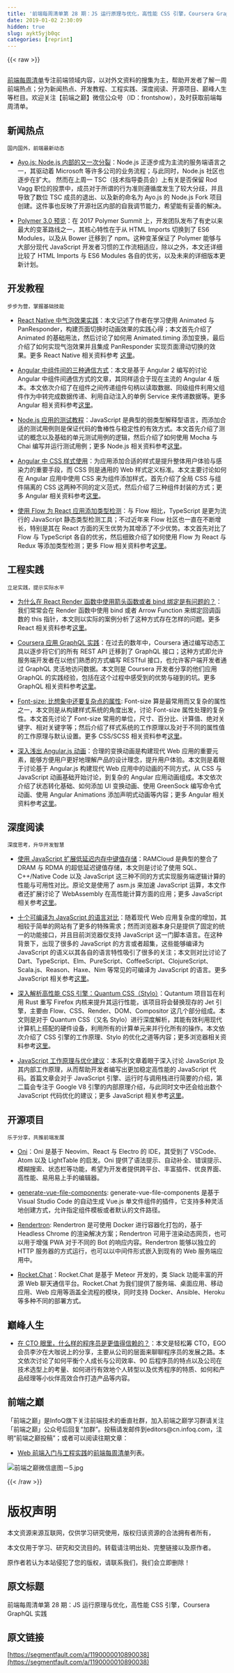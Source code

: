 ```yaml
---
title: '前端每周清单第 28 期：JS 运行原理与优化，高性能 CSS 引擎，Coursera GraphQL 实践' 
date: 2019-01-02 2:30:09
hidden: true
slug: aykt5yjb0qc
categories: [reprint]
---
```


{{< raw >}}

                    
<p><span class="img-wrap"><img data-src="/img/remote/1460000010890043" src="https://static.alili.tech/img/remote/1460000010890043" alt="" title="" style="cursor: pointer; display: inline;"></span></p>
<p><a href="http://www.infoq.com/cn/FE-Weekly" rel="nofollow noreferrer" target="_blank">前端每周清单</a>专注前端领域内容，以对外文资料的搜集为主，帮助开发者了解一周前端热点；分为新闻热点、开发教程、工程实践、深度阅读、开源项目、巅峰人生等栏目。欢迎关注【前端之巅】微信公众号（ID：frontshow），及时获取前端每周清单。</p>
<h2 id="articleHeader0">新闻热点</h2>
<p><code>国内国外，前端最新动态</code></p>
<ul>
<li><p><a href="https://parg.co/bTj" rel="nofollow noreferrer" target="_blank">Ayo.js: Node.js 内部的又一次分裂</a>：Node.js 正逐步成为主流的服务端语言之一，其驱动着 Microsoft 等许多公司的业务流程；与此同时，Node.js 社区也逐步在扩大。 然而在上周一 TSC（技术指导委员会）上有关是否保留 Rod Vagg 职位的投票中，成员对于所谓的行为准则遵循度发生了较大分歧，并且导致了数位 TSC 成员的退出、以及新的命名为 Ayo.js 的 Node.js Fork 项目创建。这件事也反映了开源社区内部的自我调节能力，希望能有妥善的解决。</p></li>
<li><p><a href="https://www.polymer-project.org/blog/2017-08-22-npm-modules" rel="nofollow noreferrer" target="_blank">Polymer 3.0 预览</a>：在 2017 Polymer Summit 上，开发团队发布了有史以来最大的变革路线之一，其核心特性在于从 HTML Imports 切换到了 ES6 Modules，以及从 Bower 迁移到了 npm。这种变革保证了 Polymer 能够与大部分现代 JavaScript 开发者习惯的工作流相适应，除以之外，本文还详细比较了 HTML Imports 与 ES6 Modules 各自的优劣，以及未来的详细版本更新计划。</p></li>
</ul>
<h2 id="articleHeader1">开发教程</h2>
<p><code>步步为营，掌握基础技能</code></p>
<ul>
<li><p><a href="https://parg.co/bTi" rel="nofollow noreferrer" target="_blank">React Native 中气泡效果实践</a>：本文记述了作者在学习使用 Animated 与 PanResponder，构建页面切换时动画效果的实践心得；本文首先介绍了 Animated 的基础用法，然后讨论了如何用 Animated.timing 添加变换，最后介绍了如何实现气泡效果并且集成 PanResponder 实现页面滑动切换的效果。更多 React Native 相关资料参考 <a href="https://parg.co/bV4" rel="nofollow noreferrer" target="_blank">这里</a>。</p></li>
<li><p><a href="https://parg.co/bTL" rel="nofollow noreferrer" target="_blank">Angular 中组件间的三种通信方式</a>：本文是基于 Angular 2 编写的讨论 Angular 中组件间通信方式的文章，其同样适合于现在主流的 Angular 4 版本。本文依次介绍了在组件之间传递组件句柄以读取数据、同级组件利用父组件作为中转完成数据传递、利用自动注入的单例 Service 来传递数据等。更多 Angular 相关资料参考<a href="https://parg.co/bT2" rel="nofollow noreferrer" target="_blank">这里</a>。</p></li>
<li><p><a href="https://parg.co/bTy" rel="nofollow noreferrer" target="_blank">Node.js 应用的测试教程</a>：JavaScript 是典型的弱类型解释型语言，而添加合适的测试用例则是保证代码的鲁棒性与稳定性的有效方式。本文首先介绍了测试的概念以及基础的单元测试用例的逻辑，然后介绍了如何使用 Mocha 与 Chai 编写并运行测试用例；更多 Node.js 相关资料参考<a href="https://parg.co/be0" rel="nofollow noreferrer" target="_blank">这里</a>。</p></li>
<li><p><a href="https://blog.angular.io/the-state-of-css-in-angular-4a52d4bd2700" rel="nofollow noreferrer" target="_blank">Angular 中 CSS 样式使用</a>：为应用添加合适的样式是提升整体用户体验与感染力的重要手段，而 CSS 则是通用的 Web 样式定义标准。本文主要讨论如何在 Angular 应用中使用 CSS 来为组件添加样式，首先介绍了全局 CSS 与组件隔离的 CSS 这两种不同的定义范式，然后介绍了三种组件封装的方式；更多 Angular 相关资料参考<a href="https://parg.co/bT2" rel="nofollow noreferrer" target="_blank">这里</a>。</p></li>
<li><p><a href="https://parg.co/bTF" rel="nofollow noreferrer" target="_blank">使用 Flow 为 React 应用添加类型检测</a>：与 Flow 相比，TypeScript 是更为流行的 JavaScript 静态类型检测工具；不过近年来 Flow 社区也一直在不断增长，特别是其在 React 方面的天生优势为其增添了不少优势。本文首先对比了 Flow 与 TypeScript 各自的优劣，然后细致介绍了如何使用 Flow 为 React 与 Redux 等添加类型检测；更多 Flow 相关资料参考<a href="https://parg.co/bzM" rel="nofollow noreferrer" target="_blank">这里</a>。</p></li>
</ul>
<h2 id="articleHeader2">工程实践</h2>
<p><code>立足实践，提示实际水平</code></p>
<ul>
<li><p><a href="https://parg.co/bTJ" rel="nofollow noreferrer" target="_blank">为什么在 React Render 函数中使用箭头函数或者 bind 绑定是有问题的？</a>：我们常常会在 Render 函数中使用 bind 或者 Arrow Function 来绑定回调函数的 this 指针，本文则以实际的案例分析了这种方式存在怎样的问题。更多 React 相关资料参考<a href="https://parg.co/bM1" rel="nofollow noreferrer" target="_blank">这里</a>。</p></li>
<li><p><a href="https://parg.co/bTX" rel="nofollow noreferrer" target="_blank">Coursera 应用 GraphQL 实践</a>：在过去的数年中，Coursera 通过编写动态工具以逐步将它们的所有 REST API 迁移到了 GraphQL 接口；这种方式即允许服务端开发者在以他们熟悉的方式编写 RESTful 接口，也允许客户端开发者通过 GraphQL 灵活地访问数据。本文则是 Coursera 开发者分享的他们应用 GraphQL 的实践经验，包括在这个过程中感受到的优势与碰到的坑。更多 GraphQL 相关资料参考<a href="https://parg.co/b1e" rel="nofollow noreferrer" target="_blank">这里</a>。</p></li>
<li><p><a href="https://parg.co/bTe" rel="nofollow noreferrer" target="_blank">Font-size: 比想象中还要复杂点的属性</a>: Font-size 算是最常用而又复杂的属性之一，本文则是从构建样式系统的角度出发，讨论 Font-size 属性处理的复杂性。本文首先讨论了 Font-size 常用的单位，尺寸、百分比、计算值、绝对关键字、相对关键字等；然后介绍了样式系统的工作原理以及对于不同的属性值的工作原理与默认设置。更多 CSS/SCSS 相关资料参考<a href="https://parg.co/baH" rel="nofollow noreferrer" target="_blank">这里</a>。</p></li>
<li><p><a href="https://parg.co/bTI" rel="nofollow noreferrer" target="_blank">深入浅出 Angular.js 动画</a>：合理的变换动画是构建现代 Web 应用的重要元素，能够方便用户更好地理解产品的设计理念，提升用户体验。本文则是着眼于讨论基于 Angular.js 构建现代 Web 应用中的动画的不同方式，从 CSS 与 JavaScript 动画基础开始讨论，到复杂的 Angular 应用动画组成。本文依次介绍了状态转化基础、如何添加 UI 变换动画、使用 GreenSock 编写命令式动画、使用 Angular Animations 添加声明式动画等内容；更多 Angular 相关资料参考<a href="https://parg.co/bT2" rel="nofollow noreferrer" target="_blank">这里</a>。</p></li>
</ul>
<h2 id="articleHeader3">深度阅读</h2>
<p><code>深度思考，升华开发智慧</code></p>
<ul>
<li><p><a href="https://parg.co/bTv" rel="nofollow noreferrer" target="_blank">使用 JavaScript 扩展低延迟内存中键值存储</a>：RAMCloud 是典型的整合了 DRAM 与 RDMA 的超低延迟键值存储，本文则是讨论了使用 SQL、C++/Native Code 以及 JavaScript 这三种不同的方式实现服务端逻辑计算的性能与可用性对比。原论文是使用了 asm.js 来加速 JavaScript 运算，本文作者还扩展讨论了 WebAssembly 在高性能计算方面的应用；更多 JavaScript 相关参考<a href="https://parg.co/b2O" rel="nofollow noreferrer" target="_blank">这里</a>。</p></li>
<li><p><a href="https://parg.co/bT9" rel="nofollow noreferrer" target="_blank">十个可编译为 JavaScript 的语言对比</a>：随着现代 Web 应用复杂度的增加，其相较于简单的网站有了更多的特殊需求；然而浏览器本身只是提供了固定的统一的功能接口，并且目前浏览器仅支持 JavaScript 这一门脚本语言。在这种背景下，出现了很多的 JavaScript 的方言或者超集，这些能够编译为 JavaScript 的语义以其各自的语言特性吸引了很多的关注；本文则对比讨论了 Dart、TypeScript、Elm、PureScript、CoffeeScript、ClojureScript、Scala.js、Reason、Haxe、Nim 等常见的可编译为 JavaScript 的语言。更多 JavaScript 相关参考<a href="https://parg.co/b2O" rel="nofollow noreferrer" target="_blank">这里</a>。</p></li>
<li><p><a href="https://parg.co/bTa" rel="nofollow noreferrer" target="_blank">深入解析高性能 CSS 引擎：Quantum CSS（Stylo）</a>：Qutantum 项目旨在利用 Rust 重写 Firefox 内核来提升其运行性能，该项目将会替换现存的 Jet 引擎，主要由 Flow、CSS、Render、DOM、Compositor 这几个部分组成。本文则是对于 Quantum CSS（又名 Stylo）进行深度解析，其能有效利用现代计算机上搭配的硬件设备，利用所有的计算单元来并行化所有的操作。本文依次介绍了 CSS 引擎的工作原理、Stylo 的优化之道等内容；更多浏览器相关资料参考<a href="https://parg.co/btv" rel="nofollow noreferrer" target="_blank">这里</a>。</p></li>
<li><p><a href="https://parg.co/bTg" rel="nofollow noreferrer" target="_blank">JavaScript 工作原理与优化建议</a>：本系列文章着眼于深入讨论 JavaScript 及其内部工作原理，从而帮助开发者编写出更加稳定高性能的 JavaScript 代码。首篇文章会对于 JavaScript 引擎、运行时与调用栈进行简要的介绍，第二篇会专注于 Google V8 引擎的内部原理介绍，与此同时文中还会给出数个 JavaScript 代码优化的建议；更多 JavaScript 相关参考<a href="https://parg.co/b2O" rel="nofollow noreferrer" target="_blank">这里</a>。</p></li>
</ul>
<h2 id="articleHeader4">开源项目</h2>
<p><code>乐于分享，共推前端发展</code></p>
<ul>
<li><p><a href="https://github.com/extr0py/oni" rel="nofollow noreferrer" target="_blank">Oni</a>：Oni 是基于 Neovim、React 与 Electro 的 IDE，其受到了 VSCode、Atom 以及 LightTable 的启发。Oni 提供了语法提示、自动补全、错误提示、模糊搜索、状态栏等功能，希望为开发者提供跨平台、丰富插件、优良界面、高性能、易用易上手的编辑器。</p></li>
<li><p><a href="https://vuejsfeed.com/blog/extension-for-visual-code-to-generate-vue-file-components" rel="nofollow noreferrer" target="_blank">generate-vue-file-components</a>: generate-vue-file-components 是基于 Visual Studio Code 的自动生成 Vue.js 单文件组件的插件，它支持多种灵活地创建方式，允许指定组件模板或者默认的文件路径。</p></li>
<li><p><a href="https://github.com/GoogleChrome/rendertron" rel="nofollow noreferrer" target="_blank">Rendertron</a>: Rendertron 是可使用 Docker 进行容器化打包的，基于 Headless Chrome 的渲染解决方案；Rendertron 可用于渲染动态网页，也可以用于增强 PWA 对于不同的 Bot 的响应内容。Rendertron 能够以独立的 HTTP 服务器的方式运行，也可以以中间件形式嵌入到现有的 Web 服务端应用中。</p></li>
<li><p><a href="https://github.com/RocketChat/Rocket.Chat" rel="nofollow noreferrer" target="_blank">Rocket.Chat</a>：Rocket.Chat 是基于 Meteor 开发的，类 Slack 功能丰富的开源 Web 聊天通信平台。Rocket.Chat 为我们提供了服务端、桌面应用、移动应用、Web 应用等涵盖全流程的模块，同时支持 Docker、Ansible、Heroku 等多种不同的部署方式。</p></li>
</ul>
<h2 id="articleHeader5">巅峰人生</h2>
<ul><li><p><a href="https://parg.co/bTk" rel="nofollow noreferrer" target="_blank">在 CTO 眼里，什么样的程序员是更值得信赖的？</a>：本文是轻松筹 CTO，EGO 会员李汐在大咖说上的分享，主要从公司的层面来聊聊程序员的发展之路。本文依次讨论了如何平衡个人成长与公司效率、90 后程序员的特点以及公司在技术选型上的考量、如何进行有效地个人转型以及优秀程序的特质、如何和产品经理等小伙伴高效合作打造产品等内容。</p></li></ul>
<h2 id="articleHeader6">前端之巅</h2>
<p>「前端之巅」是InfoQ旗下关注前端技术的垂直社群，加入前端之巅学习群请关注「前端之巅」公众号后回复“加群”。投稿请发邮件到editors@cn.infoq.com，注明“前端之巅投稿”；或者可以阅读往期文章：</p>
<ul><li><p><a href="https://github.com/wxyyxc1992/Web-Development-And-Engineering-Practices" rel="nofollow noreferrer" target="_blank">  Web 前端入门与工程实践</a>的<a href="https://parg.co/bh1" rel="nofollow noreferrer" target="_blank">前端每周清单</a>列表。</p></li></ul>
<p><span class="img-wrap"><img data-src="/img/remote/1460000008850035" src="https://static.alili.tech/img/remote/1460000008850035" alt="前端之巅微信底图－5.jpg" title="前端之巅微信底图－5.jpg" style="cursor: pointer; display: inline;"></span></p>

                
{{< /raw >}}

# 版权声明
本文资源来源互联网，仅供学习研究使用，版权归该资源的合法拥有者所有，

本文仅用于学习、研究和交流目的。转载请注明出处、完整链接以及原作者。

原作者若认为本站侵犯了您的版权，请联系我们，我们会立即删除！

## 原文标题
前端每周清单第 28 期：JS 运行原理与优化，高性能 CSS 引擎，Coursera GraphQL 实践

## 原文链接
[https://segmentfault.com/a/1190000010890038](https://segmentfault.com/a/1190000010890038)

